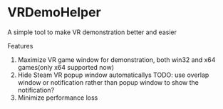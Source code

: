 # VRDemoHelper
A simple tool to make VR demonstration better and easier

Features
1. Maximize VR game window for demonstration, both win32 and x64 games(only x64 supported now)
2. Hide Steam VR popup window automaticallys
TODO: use overlap window or notification rather than popup window to show the notification?
3. Minimize performance loss 